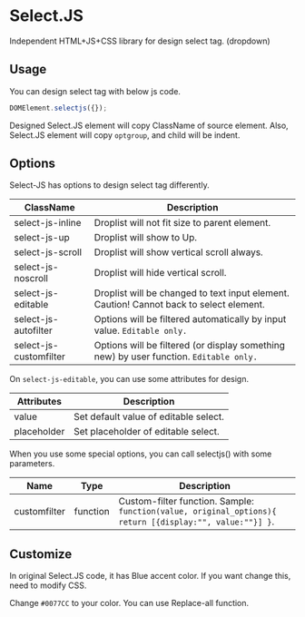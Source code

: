 # Select.JS
Independent HTML+JS+CSS library for design select tag. (dropdown)


## Usage
You can design select tag with below js code.
```javascript
DOMElement.selectjs({});
```
Designed Select.JS element will copy ClassName of source element.
Also, Select.JS element will copy `optgroup`, and child will be indent.


## Options
Select-JS has options to design select tag differently.

ClassName | Description
--------- | -----------
select-js-inline | Droplist will not fit size to parent element.
select-js-up | Droplist will show to Up.
select-js-scroll | Droplist will show vertical scroll always.
select-js-noscroll | Droplist will hide vertical scroll.
select-js-editable | Droplist will be changed to text input element. Caution! Cannot back to select element.
select-js-autofilter | Options will be filtered automatically by input value. `Editable only.`
select-js-customfilter | Options will be filtered (or display something new) by user function. `Editable only.`

On `select-js-editable`, you can use some attributes for design.

Attributes | Description
--------- | -----------
value | Set default value of editable select.
placeholder | Set placeholder of editable select.

When you use some special options, you can call selectjs() with some parameters.

Name | Type | Description
--------- | -------- | -----------
customfilter | function | Custom-filter function. Sample: `function(value, original_options){ return [{display:"", value:""}] }`.


## Customize
In original Select.JS code, it has Blue accent color.
If you want change this, need to modify CSS.

Change `#0077CC` to your color.
You can use Replace-all function.

